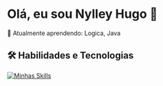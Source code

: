 # Olá, eu sou Nylley Hugo 👋

🌱 Atualmente aprendendo: Logica, Java   

## 🛠 Habilidades e Tecnologias

[![Minhas Skills](https://skillicons.dev/icons?i=linux,java,debian,ubuntu,github)](https://skillicons.dev)


